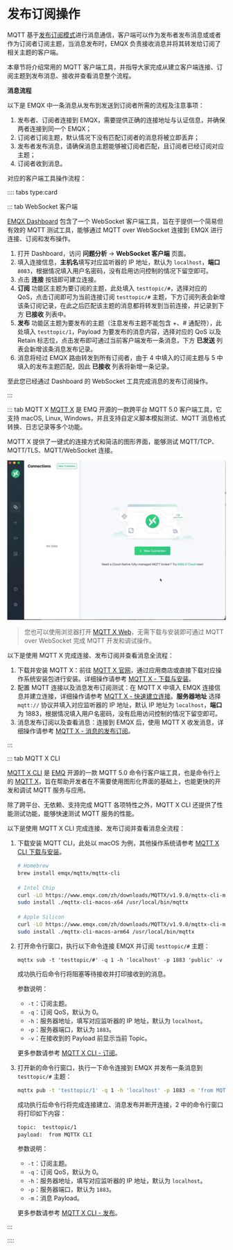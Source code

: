 # 发布订阅操作

MQTT 基于[发布订阅模式](../mqtt/mqtt-publish-and-subscribe.md)进行消息通信，客户端可以作为发布者发布消息或或者作为订阅者订阅主题，当消息发布时，EMQX 负责接收消息并将其转发给订阅了相关主题的客户端。

本章节将介绍常用的 MQTT 客户端工具，并指导大家完成从建立客户端连接、订阅主题到发布消息、接收并查看消息整个流程。

**消息流程**

以下是 EMQX 中一条消息从发布到发送到订阅者所需的流程及注意事项：

1. 发布者、订阅者连接到 EMQX，需要提供正确的连接地址与认证信息，并确保两者连接到同一个 EMQX；
2. 订阅者订阅主题，默认情况下没有匹配订阅者的消息将被立即丢弃；
3. 发布者发布消息，请确保消息主题能够被订阅者匹配，且订阅者已经订阅对应主题；
4. 订阅者收到消息。

对应的客户端工具操作流程：

:::: tabs type:card

::: tab WebSocket 客户端

[EMQX Dashboard](../dashboard/introduction.md) 包含了一个 WebSocket 客户端工具，旨在于提供一个简易但有效的 MQTT 测试工具，能够通过 MQTT over WebSocket 连接到 EMQX 进行连接、订阅和发布操作。

1. 打开 Dashboard，访问 **问题分析** -> **WebSocket 客户端** 页面。
2. 填入连接信息，**主机名**填写对应监听器的 IP 地址，默认为 `localhost`，**端口** `8083`，根据情况填入用户名密码，没有启用访问控制的情况下留空即可。
3. 点击 **连接** 按钮即可建立连接。
4. **订阅** 功能区主题为要订阅的主题，此处填入 `testtopic/#`，选择对应的 QoS，点击订阅即可为当前连接订阅 `testtopic/#` 主题，下方订阅列表会新增该条订阅记录，在此之后匹配该主题的消息都将转发到当前连接，并记录到下方 **已接收** 列表中。
5. **发布** 功能区主题为要发布的主题（注意发布主题不能包含 +、# 通配符），此处填入 `testtopic/1`，Payload 为要发布的消息内容，选择对应的 QoS 以及 Retain 标志位，点击发布即可通过当前客户端发布一条消息，下方 **已发送** 列表会新增该条消息发布记录。
6. 消息将经过 EMQX 路由转发到所有订阅者，由于 4 中填入的订阅主题与 5 中填入的发布主题匹配，因此 **已接收** 列表将新增一条记录。

至此您已经通过 Dashboard 的 WebSocket 工具完成消息的发布订阅操作。

:::

::: tab MQTT X
[MQTT X](https://mqttx.app/zh) 是 EMQ 开源的一款跨平台 MQTT 5.0 客户端工具，它支持 macOS, Linux, Windows，并且支持自定义脚本模拟测试、MQTT 消息格式转换、日志记录等多个功能。

MQTT X 提供了一键式的连接方式和简洁的图形界面，能够测试 MQTT/TCP、MQTT/TLS、MQTT/WebSocket 连接。

![mqttx over view](assets/mqttx-gif.gif)

> 您也可以使用浏览器打开 [MQTT X Web](http://www.emqx.io/online-mqtt-client#/recent_connections)，无需下载与安装即可通过 MQTT over WebSocket 完成 MQTT 开发和调试操作。

以下是使用 MQTT X 完成连接、发布订阅并查看消息全流程：

1. 下载并安装 MQTT X：前往 [MQTT X 官网](https://mqttx.app/zh)，通过应用商店或直接下载对应操作系统安装包进行安装。详细操作请参考 [MQTT X - 下载与安装](https://mqttx.app/zh/docs/downloading-and-installation)。
2. 配置 MQTT 连接以及消息发布订阅测试：在 MQTT X 中填入 EMQX 连接信息并建立连接，详细操作请参考 [MQTT X - 快速建立连接](https://mqttx.app/zh/docs/get-started#%E5%BF%AB%E9%80%9F%E5%BB%BA%E7%AB%8B%E8%BF%9E%E6%8E%A5)。**服务器地址** 选择 `mqtt://` 协议并填入对应监听器的 IP 地址，默认 IP 地址为 `localhost`，**端口**为 1883，根据情况填入用户名密码，没有启用访问控制的情况下留空即可。
3. 消息发布订阅以及查看消息：连接到 EMQX 后，使用 MQTT X 收发消息，详细操作请参考 [MQTT X - 消息的发布订阅](https://mqttx.app/zh/docs/get-started#%E6%B6%88%E6%81%AF%E7%9A%84%E5%8F%91%E5%B8%83%E8%AE%A2%E9%98%85)。

:::

::: tab MQTT X CLI

[MQTT X CLI](https://mqttx.app/zh/cli) 是 [EMQ](https://www.emqx.com/zh) 开源的一款 MQTT 5.0 命令行客户端工具，也是命令行上的 [MQTT X](https://mqttx.app/zh)，旨在帮助开发者在不需要使用图形化界面的基础上，也能更快的开发和调试 MQTT 服务与应用。

除了跨平台、无依赖、支持完成 MQTT 各项特性之外，MQTT X CLI 还提供了性能测试功能，能够快速测试 MQTT 服务的性能。

以下是使用 MQTT X CLI 完成连接、发布订阅并查看消息全流程：

1. 下载安装 MQTT CLI，此处以 macOS 为例，其他操作系统请参考 [MQTT X CLI 下载与安装](https://mqttx.app/zh/docs/cli/downloading-and-installation)。
  
   ```bash
   # Homebrew
   brew install emqx/mqttx/mqttx-cli
   
   # Intel Chip
   curl -LO https://www.emqx.com/zh/downloads/MQTTX/v1.9.0/mqttx-cli-macos-x64
   sudo install ./mqttx-cli-macos-x64 /usr/local/bin/mqttx
   
   # Apple Silicon
   curl -LO https://www.emqx.com/zh/downloads/MQTTX/v1.9.0/mqttx-cli-macos-arm64
   sudo install ./mqttx-cli-macos-arm64 /usr/local/bin/mqttx
   ```


2. 打开命令行窗口，执行以下命令连接 EMQX 并订阅 `testtopic/#` 主题：

   ```shell
   mqttx sub -t 'testtopic/#' -q 1 -h 'localhost' -p 1883 'public' -v
   ```

   成功执行后命令行将阻塞等待接收并打印接收到的消息。

   参数说明：

   - `-t`：订阅主题。
   - `-q`：订阅 QoS，默认为 0。
   - `-h`：服务器地址，填写对应监听器的 IP 地址，默认为 `localhost`。
   - `-p`：服务器端口，默认为 `1883`。
   - `-v`：在接收到的 Payload 前显示当前 Topic。

   更多参数请参考 [MQTT X CLI - 订阅](https://mqttx.app/zh/docs/cli/get-started#%E8%AE%A2%E9%98%85)。

3. 打开新的命令行窗口，执行一下命令连接到 EMQX 并发布一条消息到 `testtopic/#` 主题：

   ```bash
   mqttx pub -t 'testtopic/1' -q 1 -h 'localhost' -p 1883 -m 'from MQTTX CLI'
   ```

   成功执行后命令行将完成连接建立、消息发布并断开连接，2 中的命令行窗口将打印如下内容：

   ```bash
   topic:  testtopic/1
   payload:  from MQTTX CLI
   ```

    参数说明：

   - `-t`：订阅主题。
   - `-q`：订阅 QoS，默认为 0。
   - `-h`：服务器地址，填写对应监听器的 IP 地址，默认为 `localhost`。
   - `-p`：服务器端口，默认为 `1883`。
   - `-m`：消息 Payload。

   更多参数请参考 [MQTT X CLI - 发布](https://mqttx.app/zh/docs/cli/get-started#%E5%8F%91%E5%B8%83)。

:::

::::
